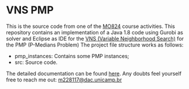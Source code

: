 # VNS PMP

This is the source code from one of the [MO824](https://www.dac.unicamp.br/portal/caderno-de-horarios/2019/1/S/P/IC/MO824) course activities. 
This repository contains an implementation of a Java 1.8 code using Gurobi as solver and Eclipse as IDE for the [VNS (Variable Neighborhood Search)](https://doi.org/10.1016/S0305-0548(97)00031-2) for the PMP (P-Medians Problem)
The project file structure works as follows:

* pmp_instances: Contains some PMP instances;
* src: Source code.

The detailed documentation can be found [here](https://codedocs.xyz/My-master-degree/MO824-PMP-VNS/).
Any doubts feel yourself free to reach me out: m228117@dac.unicamp.br

